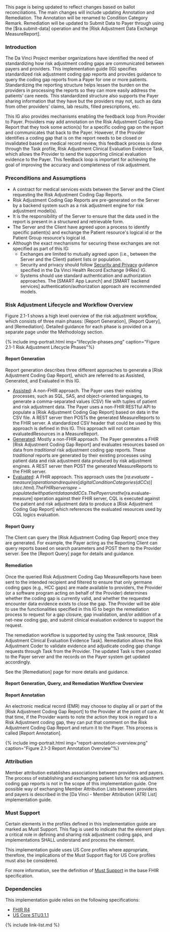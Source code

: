 
<div class="bg-success" markdown="1">
This page is being updated to reflect changes based on ballot reconciliations. The main changes will include updating Annotation and Remediation. The Annotation will be renamed to Condition Category Remark. Remediation will be updated to Submit Data to Payer through using the [$ra.submit-data] operation and the [Risk Adjustment Data Exchange MeasureReport]. 
</div>

### Introduction

The Da Vinci Project member organizations have identified the need of standardizing how risk adjustment coding gaps are communicated between payers and providers. This implementation guide (IG) specifies standardized risk adjustment coding gap reports and <span class="bg-success" markdown="1">provides guidance</span><!-- new-content --> to query the coding gap reports from a <span class="bg-success" markdown="1">Payer</span><!-- new-content --> for one or more patients. Standardizing the reporting structure helps lessen the burden on the providers in processing the reports so they can more easily address the patients’ care needs. This standardized structure also supports the Payer sharing information that they have but the providers may not, such as data from other providers’ claims, lab results, filled prescriptions, etc. 


<span class="bg-success" markdown="1">This IG also provides mechanisms enabling the feedback loop from Provider to Payer. Providers may add annotation on the Risk Adjustment Coding Gap Report that they took some action(s) for a specific coding gap on the report and communicates that back to the Payer. However, if the Provider identifies a coding gap that is on the report needs to be closed or invalidated based on medical record review, this feedback process is done through the Task profile, Risk Adjustment Clinical Evaluation Evidence Task, which allows the Provider to send the supporting clinical evaluation evidence to the Payer. This feedback loop is important for achieving the goal of improving the accuracy and completeness of risk adjustment.
</span><!-- new-content -->

### Preconditions and Assumptions

- A contract for medical services exists between the Server and the Client requesting the Risk Adjustment Coding Gap Reports.
- Risk Adjustment Coding Gap Reports are pre-generated on the Server by a backend system such as a risk adjustment engine for risk adjustment model(s).
- It is the responsibility of the Server to ensure that the data used in the report is present in a structured and retrievable form.
- The Server and the Client have agreed upon a process to identify specific patient(s) and exchange the Patient resource's logical id or the Patient Group resource's logical id.
- Although the exact mechanisms for securing these exchanges are not specified as part of this IG:
    - Exchanges are limited to mutually agreed upon (i.e., between the Server and the Client) patient lists or population.
    - Security and privacy should follow [Security and Privacy](https://hl7.org/fhir/us/davinci-hrex/security.html#security-and-privacy) guidance specified in the Da Vinci Health Record Exchange (HRex) IG.   
    - Systems should use standard authentication and authorization approaches. The [SMART App Launch] and [SMART backend services] authentication/authorization approach are recommended models.

<div class="bg-success" markdown="1">

### Risk Adjustment Lifecycle and Workflow Overview

Figure 2.1-1 shows a high level overview of the risk adjustment workflow, which consists of three main phases: [Report Generation], [Report Query], and [Remediation]. Detailed guidance for each phase is provided on a separate page under the Methodology section. 
</div><!-- new-content -->

{% include img-portrait.html img="lifecycle-phases.png" caption="Figure 2.1-1 Risk Adjustment Lifecycle Phases"%}

<div class="bg-success" markdown="1">

#### Report Generation

Report generation describes three different approaches to generate a [Risk Adjustment Coding Gap Report], which are referred to as Assisted, Generated, and Evaluated in this IG. 

- [Assisted](report-generation.html#the-assisted-approach): A non-FHIR approach. The Payer uses their existing processes, such as SQL, SAS, and object-oriented languages, to generate a comma-separated values (CSV) file with tuples of patient and risk adjustment data. The Payer uses a non-FHIR RESTful API to populate a [Risk Adjustment Coding Gap Report] based on data in the CSV file. A REST server then POSTs the generated MeasureReports to the FHIR server. A standardized CSV header that could be used by this approach is defined in this IG. This approach will not contain evaluatedResources in a MeasureReport. 
- [Generated](report-generation.html#the-generated-approach): Mostly a non-FHIR approach. The Payer generates a FHIR [Risk Adjustment Coding Gap Report] and evaluates resources based on data from *traditional* risk adjustment coding gap reports. These *traditional* reports are generated by their existing processes using patient data and risk adjustment data produced by risk adjustment engines. A REST server then POST the generated MeasureReports to the FHIR server. 
- [Evaluated](report-generation.html#the-evaluated-approach): A FHIR approach. This approach uses the [$ra.evaluate-measure] operation and requires [digital Condition Categories (dCCs)](dcc.html). The FHIR server is pre-populated with patient data and dCCs. The Payer runs the [$ra.evaluate-measure] operation against their FHIR server, CQL is executed against the patient and risk adjustment data to produce a [Risk Adjustment Coding Gap Report] which references the evaluated resources used by CQL logics evaluation.

#### Report Query

The Client can query the [Risk Adjustment Coding Gap Report] once they are generated. For example, the Payer acting as the Reporting Client can query reports based on search parameters and POST them to the Provider server. See the [Report Query] page for details and guidance. 

#### Remediation

Once the queried Risk Adjustment Coding Gap MeasureReports have been sent to the intended recipient and filtered to ensure that only germane coding gaps (e.g., HCC gaps) are made available to providers, the Provider (or a software program acting on behalf of the Provider) determines whether the coding gap is currently valid, and whether the requested encounter data evidence exists to close the gap. The Provider will be able to use the functionalities specified in this IG to begin the remediation process to request for a gap closure, gap invalidation, and/or addition of a net-new coding gap, and submit clinical evaluation evidence to support the request. 

The remediation workflow is supported by using the Task resource, [Risk Adjustment Clinical Evaluation Evidence Task]. Remediation allows the Risk Adjustment Coder to validate evidence and adjudicate coding gap change requests through Task from the Provider. The updated Task is then posted to the Payer server and the records on the Payer system get updated accordingly. 

See the [Remediation] page for more details and guidance. 

#### Report Generation, Query, and Remediation Workflow Overview

</div><!-- new-content -->


#### Report Annotation
An electronic medical record (EMR) may choose to display all or part of the [Risk Adjustment Coding Gap Report] to the Provider at the point of care.  At that time, if the Provider wants to note the action they took in regard to a Risk Adjustment coding gap, they can put that comment on the Risk Adjustment Coding Gap Report and return it to the Payer. This process is called [Report Annotation].

{% include img-portrait.html img="report-annotation-overview.png" caption="Figure 2.1-3 Report Annotation Overview"%}
### Attribution

Member attribution establishes associations between providers and payers. The process of establishing and exchanging patient lists for risk adjustment coding gap reports is not in the scope of this implementation guide. One possible way of exchanging Member Attribution Lists between providers and payers is described in the [Da Vinci - Member Attribution (ATR) List] implementation guide.

### Must Support
Certain elements in the profiles defined in this implementation guide are marked as Must Support. This flag is used to indicate that the element plays a critical role in defining and sharing risk adjustment coding gaps, and implementations SHALL understand and process the element.

This implementation guide uses US Core profiles where appropriate, therefore, the implications of the Must Support flag for US Core profiles must also be considered.

For more information, see the definition of [Must Support](http://hl7.org/fhir/R4/conformance-rules.html#mustSupport) in the base FHIR specification.

### Dependencies

This implementation guide relies on the following specifications:
- [FHIR R4](http://hl7.org/fhir/R4/)
- [US Core STU3.1.1](http://hl7.org/fhir/us/core/STU3.1.1)

{% include link-list.md %}
